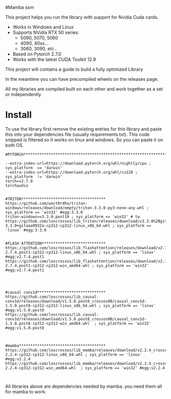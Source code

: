 #Mamba ssm

This project helps you run the library with support for Nvidia Cuda cards.

- Works in Windows and Linux
- Supports NVidia RTX 50 series:
    - 5090, 5070, 5060
    - 4090, 40xx...
    - 3060, 3090, etc..
- Based on Pytorch 2.7.0
- Works with the latest CUDA Toolkit 12.9



This project will contains a guide to build a fully optimized Library

In the meantime you can have precompiled wheels on the releases page. 

All my libraries are compiled built on each other and work together as a set or independently.

# Install
To use the library first remove the existing entries for this library and paste this into your dependencies file (usually requirements.txt). 
This code snipped is filtered so it works on linux and windows. So you can paste it on both OS.

```
#PYTORCH*********************************************************************

--extra-index-url=https://download.pytorch.org/whl/nightly/cpu ; sys_platform  == 'darwin'
--extra-index-url=https://download.pytorch.org/whl/cu128 ; sys_platform  != 'darwin'
torch==2.7.0
torchaudio


#TRITON*************************************
https://github.com/woct0rdho/triton-windows/releases/download/empty/triton-3.3.0-py3-none-any.whl ; sys_platform == 'win32' #egg:3.3.0
triton-windows==3.3.0.post19 ; sys_platform == 'win32' # tw
https://github.com/loscrossos/lib_triton/releases/download/v3.3.0%2Bgit766f7fa9/triton-3.3.0+gitaaa9932a-cp312-cp312-linux_x86_64.whl ; sys_platform == 'linux' #egg:3.3.0


#FLASH ATTENTION****************************
https://github.com/loscrossos/lib_flashattention/releases/download/v2.7.4.post1_crossos00/flash_attn-2.7.4.post1-cp312-cp312-linux_x86_64.whl ; sys_platform == 'linux' #egg:v2.7.4.post1
https://github.com/loscrossos/lib_flashattention/releases/download/v2.7.4.post1_crossos00/flash_attn-2.7.4.post1-cp312-cp312-win_amd64.whl ; sys_platform == 'win32' #egg:v2.7.4.post1




#causal conv1d******************************
https://github.com/loscrossos/lib_causal-conv1d/releases/download/v1.5.0.post8_crossos00/causal_conv1d-1.5.0.post8-cp312-cp312-linux_x86_64.whl ; sys_platform == 'linux' #egg:v1.5.0.post8
https://github.com/loscrossos/lib_causal-conv1d/releases/download/v1.5.0.post8_crossos00/causal_conv1d-1.5.0.post8-cp312-cp312-win_amd64.whl  ; sys_platform == 'win32' #egg:v1.5.0.post8



#mamba**************************************
https://github.com/loscrossos/lib_mamba/releases/download/v2.2.4_crossos00/mamba_ssm-2.2.4-cp312-cp312-linux_x86_64.whl ; sys_platform == 'linux' #egg:v2.2.4
https://github.com/loscrossos/lib_mamba/releases/download/v2.2.4_crossos00/mamba_ssm-2.2.4-cp312-cp312-win_amd64.whl  ; sys_platform == 'win32' #egg:v2.2.4



```

All libraries above are dependencies needed by mamba. you need them all for mamba to work.
